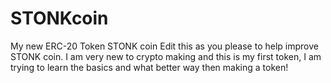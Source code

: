 # STONKcoin
My new ERC-20 Token STONK coin
Edit this as you please to help improve STONK coin.
I am very new to crypto making and this is my first token, I am trying to learn the basics and what better way then making a token!
